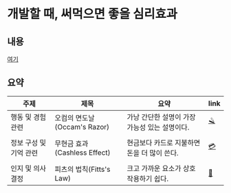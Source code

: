 # 개발할 때, 써먹으면 좋을 심리효과

## 내용

[여기](https://slashpage.com/haebom/psychology101)

## 요약

| 주제                   | 제목                          | 요약                                          | link                                                    |
| ---------------------- | ----------------------------- | --------------------------------------------- | ------------------------------------------------------- |
| 행동 및 경험 관련      | 오컴의 면도날(Occam's Razor)  | 가낭 간단한 설명이 가장 가능성 있는 설명이다. | [🪒](https://slashpage.com/haebom/1dwy5rvmjdrn4mp46zn9) |
|                        |                               |                                               |                                                         |
| 정보 구성 및 기억 관련 | 무현금 효과 (Cashless Effect) | 현금보다 카드로 지불하면 돈을 더 많이 쓴다.   | [💳](https://slashpage.com/haebom/v93nzyxmddy9nmwk6r45) |
|                        |                               |                                               |                                                         |
| 인지 및 의사 결정      | 피츠의 법칙(Fitts's Law)      | 크고 가까운 요소가 상호작용하기 쉽다.         | [🎯](https://slashpage.com/haebom/z7vgjr4m1j9vy2dwpy86) |
